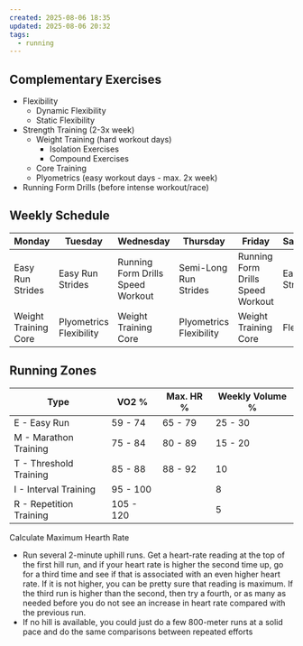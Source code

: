 ```yaml
---
created: 2025-08-06 18:35
updated: 2025-08-06 20:32
tags:
  - running
---
```

## Complementary Exercises

- Flexibility
	- Dynamic Flexibility
	- Static Flexibility
- Strength Training (2-3x week)
	- Weight Training (hard workout days)
		- Isolation Exercises
		- Compound Exercises
	- Core Training
	- Plyometrics (easy workout days - max. 2x week)
- Running Form Drills (before intense workout/race)


## Weekly Schedule

| Monday                  | Tuesday                    | Wednesday                            | Thursday                   | Friday                               | Saturday            | Sunday                          |
| ----------------------- | -------------------------- | ------------------------------------ | -------------------------- | ------------------------------------ | ------------------- | ------------------------------- |
| Easy Run<br>Strides     | Easy Run<br>Strides        | Running Form Drills<br>Speed Workout | Semi-Long Run<br>Strides   | Running Form Drills<br>Speed Workout | Easy Run<br>Strides | Running Form Drills<br>Long Run |
| Weight Training<br>Core | Plyometrics<br>Flexibility | Weight Training<br>Core              | Plyometrics<br>Flexibility | Weight Training<br>Core              | Flexibility         | Flexibility                     |


## Running Zones

| Type                    | VO2 %     | Max. HR % | Weekly Volume % |
| ----------------------- | --------- | --------- | --------------- |
| E - Easy Run            | 59 - 74   | 65 - 79   | 25 - 30         |
| M - Marathon Training   | 75 - 84   | 80 - 89   | 15 - 20         |
| T - Threshold Training  | 85 - 88   | 88 - 92   | 10              |
| I - Interval Training   | 95 - 100  |           | 8               |
| R - Repetition Training | 105 - 120 |           | 5               |

Calculate Maximum Hearth Rate
- Run several 2-minute uphill runs. Get a heart-rate reading at the top of the first hill run, and if your heart rate is higher the second time up, go for a third time and see if that is associated with an even higher heart rate. If it is not higher, you can be pretty sure that reading is maximum. If the third run is higher than the second, then try a fourth, or as many as needed before you do not see an increase in heart rate compared with the previous run.
- If no hill is available, you could just do a few 800-meter runs at a solid pace and do the same comparisons between repeated efforts